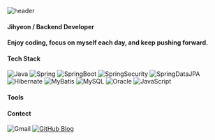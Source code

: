 [capsule-render]: # (capsule-render, header)
![header](https://capsule-render.vercel.app/api?type=transparent&height=40&section=header&text=Jihyeon%20Kwon&fontColor=a7a49d&fontSize=32&animation=fadeIn&fontAlign=12.5&fontAlignY=65)

#### Jihyeon / Backend Developer

#### Enjoy coding, focus on myself each day, and keep pushing forward.

#### **Tech Stack**
![Java](https://img.shields.io/badge/Java-437291?style=flat&logo=openjdk&logoColor=white)
![Spring](https://img.shields.io/badge/Spring-6DB33F?style=flat&logo=Spring&logoColor=white)
![SpringBoot](https://img.shields.io/badge/SpringBoot-6DB33F?style=flat&logo=SpringBoot&logoColor=white)
![SpringSecurity](https://img.shields.io/badge/SpringSecurity-6DB33F?style=flat&logo=SpringSecurity&logoColor=white)
![SpringDataJPA](https://img.shields.io/badge/SpringDataJPA-6DB33F?style=flat&logo=Spring&logoColor=white)  
![Hibernate](https://img.shields.io/badge/Hibernate-59666C?style=flat&logo=Hibernate&logoColor=white)
![MyBatis](https://img.shields.io/badge/MyBatis-372b2b?style=flat)
![MySQL](https://img.shields.io/badge/MySQL-4479A1?style=flat&logo=MySQL&logoColor=white)
![Oracle](https://img.shields.io/badge/Oracle-F80000?style=flat&logo=oracle&logoColor=white)
![JavaScript](https://img.shields.io/badge/JavaScript-F7DF1E?style=flat&logo=JavaScript&logoColor=white)

#### **Tools**

#### **Contect**
![Gmail](https://img.shields.io/badge/victory.jihyeon@gmail.com-EA4335?style=flat&logo=Gmail&logoColor=white) 
<a href="https://kwontory.github.io/">
![GitHub Blog](https://img.shields.io/badge/Blog-181717?style=flat&logo=GitHub&logoColor=white?link=https://kwontory.github.io/blog)
</a>

